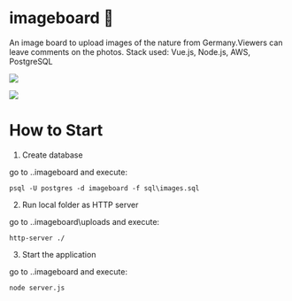 # imageboard :camera_flash:

An image board to upload images of the nature from Germany.Viewers can leave comments on the photos.
Stack used: Vue.js, Node.js, AWS, PostgreSQL

![](public/images/gif-1.gif)

![](public/images/part2.gif)

# How to Start

1. Create database

go to ..imageboard and execute:

```
psql -U postgres -d imageboard -f sql\images.sql
```

2. Run local folder as HTTP server

go to ..imageboard\uploads and execute:

```
http-server ./
```
3. Start the application

go to ..imageboard and execute:

```
node server.js
```
